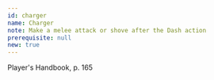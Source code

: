 ```yaml
---
id: charger
name: Charger
note: Make a melee attack or shove after the Dash action
prerequisite: null
new: true
---
```

Player's Handbook, p. 165